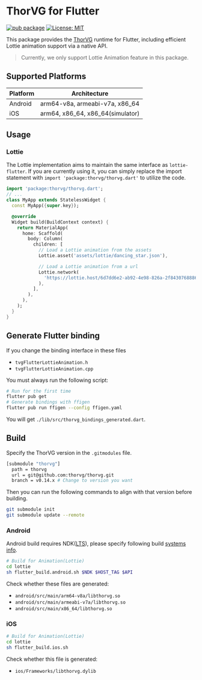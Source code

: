 # ThorVG for Flutter

[![pub package](https://img.shields.io/pub/v/thorvg.svg)](https://pub.dev/packages/thorvg.svg)
[![License: MIT](https://img.shields.io/badge/License-MIT-green.svg)](https://opensource.org/licenses/MIT)

This package provides the [ThorVG](https://github.com/thorvg/thorvg) runtime for Flutter, including efficient Lottie animation support via a native API.

> Currently, we only support Lottie Animation feature in this package.

## Supported Platforms

| Platform | Architecture |
| ------------- | ------------- |
| Android | arm64-v8a, armeabi-v7a, x86_64 |
| iOS | arm64, x86_64, x86_64(simulator) |

## Usage

### Lottie
The Lottie implementation aims to maintain the same interface as `lottie-flutter`. If you are currently using it, you can simply replace the import statement with `import 'package:thorvg/thorvg.dart'` to utilize the code.

```dart
import 'package:thorvg/thorvg.dart';
// ...
class MyApp extends StatelessWidget {
  const MyApp({super.key});

  @override
  Widget build(BuildContext context) {
    return MaterialApp(
      home: Scaffold(
        body: Column(
          children: [
            // Load a Lottie animation from the assets
            Lottie.asset('assets/lottie/dancing_star.json'),

            // Load a Lottie animation from a url
            Lottie.network(
              'https://lottie.host/6d7dd6e2-ab92-4e98-826a-2f8430768886/NGnHQ6brWA.json'
            ),
          ],
        ),
      ),
    );
  }
}
```

## Generate Flutter binding

If you change the binding interface in these files
- `tvgFlutterLottieAnimation.h`
- `tvgFlutterLottieAnimation.cpp`

You must always run the following script:

```sh
# Run for the first time
flutter pub get
# Generate bindings with ffigen
flutter pub run ffigen --config ffigen.yaml
```

You will get `./lib/src/thorvg_bindings_generated.dart`.


## Build

Specify the ThorVG version in the `.gitmodules` file.

```sh
[submodule "thorvg"]
  path = thorvg
  url = git@github.com:thorvg/thorvg.git
  branch = v0.14.x # Change to version you want
```

Then you can run the following commands to align with that version before building.

```sh
git submodule init
git submodule update --remote
```

### Android

Android build requires NDK([LTS](https://developer.android.com/ndk/downloads#lts-downloads)), please specify following build [systems info](https://developer.android.com/ndk/guides/other_build_systems?_gl=1*19sk6gt*_up*MQ..*_ga*MTYxMjIxMTcwMi4xNzE0MTE5NTk1*_ga_6HH9YJMN9M*MTcxNDExOTU5NS4xLjAuMTcxNDExOTU5NS4wLjAuMA..#overview).

```sh
# Build for Animation(Lottie)
cd lottie
sh flutter_build.android.sh $NDK $HOST_TAG $API
```

Check whether these files are generated:
- `android/src/main/arm64-v8a/libthorvg.so`
- `android/src/main/armeabi-v7a/libthorvg.so`
- `android/src/main/x86_64/libthorvg.so`

### iOS
```sh
# Build for Animation(Lottie)
cd lottie
sh flutter_build.ios.sh
```

Check whether this file is generated:
- `ios/Frameworks/libthorvg.dylib`
